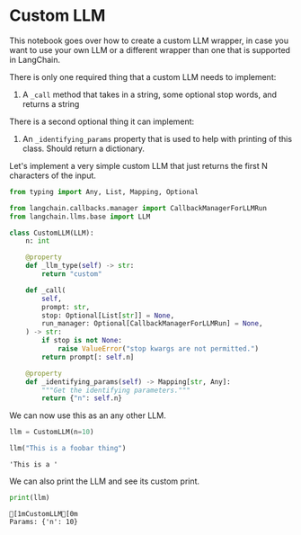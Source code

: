 # Custom LLM

This notebook goes over how to create a custom LLM wrapper, in case you want to use your own LLM or a different wrapper than one that is supported in LangChain.

There is only one required thing that a custom LLM needs to implement:

1. A `_call` method that takes in a string, some optional stop words, and returns a string

There is a second optional thing it can implement:

1. An `_identifying_params` property that is used to help with printing of this class. Should return a dictionary.

Let's implement a very simple custom LLM that just returns the first N characters of the input.


```python
from typing import Any, List, Mapping, Optional

from langchain.callbacks.manager import CallbackManagerForLLMRun
from langchain.llms.base import LLM
```


```python
class CustomLLM(LLM):
    n: int

    @property
    def _llm_type(self) -> str:
        return "custom"

    def _call(
        self,
        prompt: str,
        stop: Optional[List[str]] = None,
        run_manager: Optional[CallbackManagerForLLMRun] = None,
    ) -> str:
        if stop is not None:
            raise ValueError("stop kwargs are not permitted.")
        return prompt[: self.n]

    @property
    def _identifying_params(self) -> Mapping[str, Any]:
        """Get the identifying parameters."""
        return {"n": self.n}
```

We can now use this as an any other LLM.


```python
llm = CustomLLM(n=10)
```


```python
llm("This is a foobar thing")
```




    'This is a '



We can also print the LLM and see its custom print.


```python
print(llm)
```

    [1mCustomLLM[0m
    Params: {'n': 10}
    


```python

```
